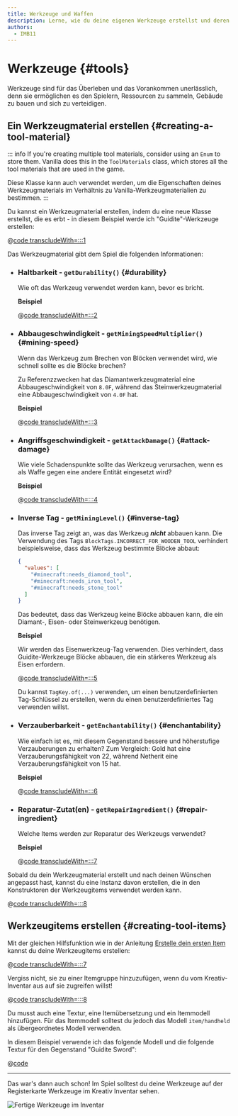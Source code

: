```yaml
---
title: Werkzeuge und Waffen
description: Lerne, wie du deine eigenen Werkzeuge erstellst und deren Eigenschaften konfigurierst.
authors:
  - IMB11
---
```


# Werkzeuge {#tools}

Werkzeuge sind für das Überleben und das Vorankommen unerlässlich, denn sie ermöglichen es den Spielern, Ressourcen zu sammeln, Gebäude zu bauen und sich zu verteidigen.

## Ein Werkzeugmaterial erstellen {#creating-a-tool-material}

::: info
If you're creating multiple tool materials, consider using an `Enum` to store them. Vanilla does this in the `ToolMaterials` class, which stores all the tool materials that are used in the game.

Diese Klasse kann auch verwendet werden, um die Eigenschaften deines Werkzeugmaterials im Verhältnis zu Vanilla-Werkzeugmaterialien zu bestimmen.
:::

Du kannst ein Werkzeugmaterial erstellen, indem du eine neue Klasse erstellst, die es erbt - in diesem Beispiel werde ich "Guidite"-Werkzeuge erstellen:

@[code transcludeWith=:::1](@/reference/latest/src/main/java/com/example/docs/item/tool/GuiditeMaterial.java)

Das Werkzeugmaterial gibt dem Spiel die folgenden Informationen:

- ### Haltbarkeit - `getDurability()` {#durability}

  Wie oft das Werkzeug verwendet werden kann, bevor es bricht.

  **Beispiel**

  @[code transcludeWith=:::2](@/reference/latest/src/main/java/com/example/docs/item/tool/GuiditeMaterial.java)

- ### Abbaugeschwindigkeit - `getMiningSpeedMultiplier()` {#mining-speed}

  Wenn das Werkzeug zum Brechen von Blöcken verwendet wird, wie schnell sollte es die Blöcke brechen?

  Zu Referenzzwecken hat das Diamantwerkzeugmaterial eine Abbaugeschwindigkeit von `8.0F`, während das Steinwerkzeugmaterial eine Abbaugeschwindigkeit von `4.0F` hat.

  **Beispiel**

  @[code transcludeWith=:::3](@/reference/latest/src/main/java/com/example/docs/item/tool/GuiditeMaterial.java)

- ### Angriffsgeschwindigkeit - `getAttackDamage()` {#attack-damage}

  Wie viele Schadenspunkte sollte das Werkzeug verursachen, wenn es als Waffe gegen eine andere Entität eingesetzt wird?

  **Beispiel**

  @[code transcludeWith=:::4](@/reference/latest/src/main/java/com/example/docs/item/tool/GuiditeMaterial.java)

- ### Inverse Tag - `getMiningLevel()` {#inverse-tag}

  Das inverse Tag zeigt an, was das Werkzeug _**nicht**_ abbauen kann. Die Verwendung des Tags `BlockTags.INCORRECT_FOR_WOODEN_TOOL` verhindert beispielsweise, dass das Werkzeug bestimmte Blöcke abbaut:

  ```json
  {
    "values": [
      "#minecraft:needs_diamond_tool",
      "#minecraft:needs_iron_tool",
      "#minecraft:needs_stone_tool"
    ]
  }
  ```

  Das bedeutet, dass das Werkzeug keine Blöcke abbauen kann, die ein Diamant-, Eisen- oder Steinwerkzeug benötigen.

  **Beispiel**

  Wir werden das Eisenwerkzeug-Tag verwenden. Dies verhindert, dass Guidite-Werkzeuge Blöcke abbauen, die ein stärkeres Werkzeug als Eisen erfordern.

  @[code transcludeWith=:::5](@/reference/latest/src/main/java/com/example/docs/item/tool/GuiditeMaterial.java)

  Du kannst `TagKey.of(...)` verwenden, um einen benutzerdefinierten Tag-Schlüssel zu erstellen, wenn du einen benutzerdefiniertes Tag verwenden willst.

- ### Verzauberbarkeit - `getEnchantability()` {#enchantability}

  Wie einfach ist es, mit diesem Gegenstand bessere und höherstufige Verzauberungen zu erhalten? Zum Vergleich: Gold hat eine Verzauberungsfähigkeit von 22, während Netherit eine Verzauberungsfähigkeit von 15 hat.

  **Beispiel**

  @[code transcludeWith=:::6](@/reference/latest/src/main/java/com/example/docs/item/tool/GuiditeMaterial.java)

- ### Reparatur-Zutat(en) - `getRepairIngredient()` {#repair-ingredient}

  Welche Items werden zur Reparatur des Werkzeugs verwendet?

  **Beispiel**

  @[code transcludeWith=:::7](@/reference/latest/src/main/java/com/example/docs/item/tool/GuiditeMaterial.java)

Sobald du dein Werkzeugmaterial erstellt und nach deinen Wünschen angepasst hast, kannst du eine Instanz davon erstellen, die in den Konstruktoren der Werkzeugitems verwendet werden kann.

@[code transcludeWith=:::8](@/reference/latest/src/main/java/com/example/docs/item/tool/GuiditeMaterial.java)

## Werkzeugitems erstellen {#creating-tool-items}

Mit der gleichen Hilfsfunktion wie in der Anleitung [Erstelle dein ersten Item](./first-item) kannst du deine Werkzeugitems erstellen:

@[code transcludeWith=:::7](@/reference/latest/src/main/java/com/example/docs/item/ModItems.java)

Vergiss nicht, sie zu einer Itemgruppe hinzuzufügen, wenn du vom Kreativ-Inventar aus auf sie zugreifen willst!

@[code transcludeWith=:::8](@/reference/latest/src/main/java/com/example/docs/item/ModItems.java)

Du musst auch eine Textur, eine Itemübersetzung und ein Itemmodell hinzufügen. Für das Itemmodell solltest du jedoch das Modell `item/handheld` als übergeordnetes Modell verwenden.

In diesem Beispiel verwende ich das folgende Modell und die folgende Textur für den Gegenstand "Guidite Sword":

@[code](@/reference/latest/src/main/resources/assets/fabric-docs-reference/models/item/guidite_sword.json)

<DownloadEntry type="Texture" visualURL="/assets/develop/items/tools_0.png" downloadURL="/assets/develop/items/tools_0_small.png" />

---

Das war's dann auch schon! Im Spiel solltest du deine Werkzeuge auf der Registerkarte Werkzeuge im Kreativ Inventar sehen.

![Fertige Werkzeuge im Inventar](/assets/develop/items/tools_1.png)
